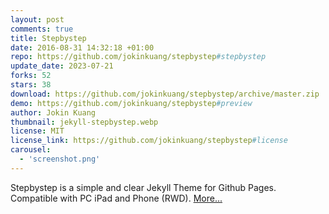 ```yaml
---
layout: post
comments: true
title: Stepbystep
date: 2016-08-31 14:32:18 +01:00
repo: https://github.com/jokinkuang/stepbystep#stepbystep
update_date: 2023-07-21
forks: 52
stars: 38
download: https://github.com/jokinkuang/stepbystep/archive/master.zip
demo: https://github.com/jokinkuang/stepbystep#preview
author: Jokin Kuang
thumbnail: jekyll-stepbystep.webp
license: MIT
license_link: https://github.com/jokinkuang/stepbystep#license
carousel:
  - 'screenshot.png'
---
```


Stepbystep is a simple and clear Jekyll Theme for Github Pages.
Compatible with PC iPad and Phone (RWD).
[More...](https://github.com/jokinkuang/stepbystep)

